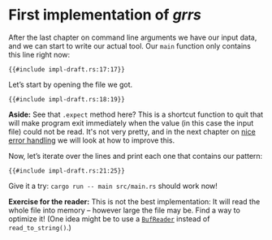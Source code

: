 # First implementation of _grrs_

After the last chapter on command line arguments
we have our input data,
and we can start to write our actual tool.
Our `main` function only contains this line right now:

```rust,no_run
{{#include impl-draft.rs:17:17}}
```

Let’s start by opening the file we got.

```rust,no_run
{{#include impl-draft.rs:18:19}}
```

<aside>

**Aside:**
See that `.expect` method here?
This is a shortcut function to quit that will make program exit immediately
when the value (in this case the input file)
could not be read.
It's not very pretty,
and in the next chapter on [nice error handling]
we will look at how to improve this.

[nice error handling]: ./errors.html

</aside>

Now, let’s iterate over the lines
and print each one that contains our pattern:

```rust,no_run
{{#include impl-draft.rs:21:25}}
```

Give it a try: `cargo run -- main src/main.rs` should work now!

<aside class="exercise">

**Exercise for the reader:**
This is not the best implementation:
It will read the whole file into memory
– however large the file may be.
Find a way to optimize it!
(One idea might be to use a [`BufReader`]
instead of `read_to_string()`.)

[`BufReader`]: https://doc.rust-lang.org/1.30.1/std/io/struct.BufReader.html

</aside>
